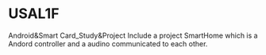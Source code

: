# USAL1F
Android&amp;Smart Card_Study&amp;Project
Include a project SmartHome which is a Andord controller and a audino communicated to each other. 
